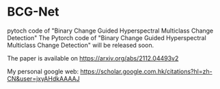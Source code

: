 # BCG-Net
pytoch code of "Binary Change Guided Hyperspectral Multiclass Change Detection"
The Pytorch code of "Binary Change Guided Hyperspectral Multiclass Change Detection" will be released soon.

The paper is available on https://arxiv.org/abs/2112.04493v2

My personal google web: https://scholar.google.com.hk/citations?hl=zh-CN&user=jxyAHdkAAAAJ
